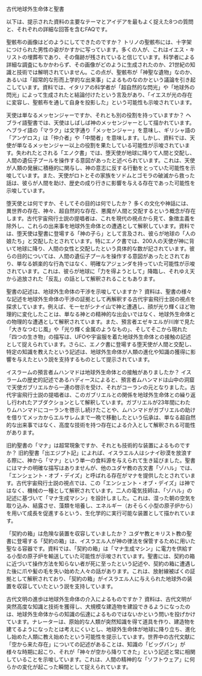 古代地球外生命体と聖書

以下は、提示された資料の主要なテーマとアイデアを最もよく捉えた8つの質問と、それぞれの詳細な回答を含むFAQです。

聖骸布の画像はどのようにしてできたのですか？
トリノの聖骸布には、十字架につけられた男性の姿がかすかに写っています。多くの人が、これはイエス・キリストの埋葬布であり、その傷跡が残されていると信じています。科学者による詳細な調査にもかかわらず、その画像がどのように生成されたのか、21世紀の知識と技術では解明されていません。この点が、聖骸布が「神聖な遺物」なのか、あるいは「超常的な形而上学的な出来事」によるものなのかという議論を引き起こしています。資料では、イタリアの科学者が「超自然的な閃光」や「地球外の閃光」によって生成されたと結論付けたという言及があり、「イエスが光の存在に変容し、聖骸布を通して自身を投影した」という可能性も示唆されています。

天使は単なるメッセンジャーですか、それとも別の役割を持っていますか？
ヘブライ語聖書では、天使はしばしば神のメッセンジャーとして描かれています。ヘブライ語の「マラク」は文字通り「メッセンジャー」を意味し、ギリシャ語の「アンゲロス」は「仲介者」や「中間者」を意味します。しかし、資料では、天使が単なるメッセンジャー以上の役割を果たしている可能性が示唆されています。失われたとされる「エノク書」では、堕天使が地球に降りて人間と交配し、人間の遺伝子プールを操作する意図があったと述べられています。これは、天使が人類の発展に積極的に関与し、神の意志に反する行動をとっていた可能性を示唆しています。また、天使がロトとその家族をソドムとゴモラの破滅から救った話は、彼らが人間を助け、歴史の成り行きに影響を与える存在であった可能性を示唆しています。

堕天使とは何ですか、そしてその目的は何でしたか？
多くの文化や神話には、異世界の存在、神々、超自然的な存在、悪魔が人間と交配するという概念が存在します。古代宇宙飛行士説の提唱者は、これを現代の視点から見て、象徴主義を除外し、これらの出来事を地球外生命体との遭遇として解釈しています。資料では、堕天使は聖書に登場する「神の子ら」として言及され、彼らが地球の「人の娘たち」と交配したとされています。特にエノク書では、200人の天使が神に背いて地球に降り、人間の女性と交配したという具体的な数が記されています。彼らの目的については、人間の遺伝子プールを操作する意図があったとされており、単なる娯楽的な行為ではなく、明確なアジェンダを持っていた可能性が示唆されています。これは、彼らが地球に「力を得ようとして」降臨し、それゆえ天から追放された「反乱」の話として解釈されることもあります。

聖書の記述は、地球外生命体の干渉を示唆していますか？
資料は、聖書の様々な記述を地球外生命体の干渉の証拠として再解釈する古代宇宙飛行士説の視点を探求しています。例えば、モーセがシナイ山で神と遭遇し、顔が光り輝くほど物理的に変化したことは、単なる神との精神的な出会いではなく、地球外生命体との物理的な遭遇として解釈されています。また、預言者エゼキエルが川岸で見た「大きなつむじ風」や「光り輝く金属のようなもの」、そしてそこから現れた「四つの生き物」の描写は、UFOや宇宙服を着た地球外生命体との接触の記述として捉えられています。さらに、エノク書に登場する堕天使が人間と交配し、特定の知識を教えたという記述は、地球外生命体が人類の進化や知識の獲得に影響を与えたという説を支持するものとして提示されています。

イスラームの預言者ムハンマドは地球外生命体との接触がありましたか？
イスラームの歴史的記述であるハディースによると、預言者ムハンマドは山中の洞窟で天使ガブリエルから一連の啓示を受け、それがコーランの元となりました。古代宇宙飛行士説の提唱者は、このガブリエルとの関係を地球外生命体との繰り返し行われたアブダクションとして解釈しています。ガブリエルが23年間にわたりムハンマドにコーランを啓示し続けたことや、ムハンマドがガブリエルの助けを借りてメッカからエルサレムまで一晩で移動したという伝承は、単なる超自然的な出来事ではなく、高度な技術を持つ存在による介入として解釈される可能性があります。

旧約聖書の「マナ」は超常現象ですか、それとも技術的な装置によるものですか？
旧約聖書「出エジプト記」によれば、イスラエル人はシナイ砂漠を放浪する際に、神から「マナ」という単一の食料源を与えられて生き延びました。聖書にはマナの明確な描写はありませんが、他のユダヤ教の古文書「ゾハル」では、「エンシェント・オブ・デイズ」と呼ばれる存在がマナを提供したとされています。古代宇宙飛行士説の視点では、この「エンシェント・オブ・デイズ」は神ではなく、機械の一種として解釈されています。二人の電気技師は、「ゾハル」の記述に基づいて「マナ生成マシン」を設計しました。これは、湿った朝の空気を取り込み、結露させ、藻類を培養し、エネルギー（おそらく小型の原子炉から）を用いて成長を促進するという、生化学的に実行可能な装置として描かれています。

「契約の箱」は危険な装置を収容していましたか？
ユダヤ教とキリスト教の聖書に登場する「契約の箱」は、イスラエル人が神の律法を保管するために用いた聖なる容器です。資料では、「契約の箱」は「マナ生成マシン」に電力を供給する小型の原子炉を輸送していた可能性が示唆されています。聖書には、契約の箱に近づいて操作方法を知らない者が死に至ったという記述や、契約の箱に遭遇した後に爪や髪の毛を失い始めた人々の話があります。これは、放射線被ばくの証拠として解釈されており、「契約の箱」がイスラエル人に与えられた地球外の装置を収容していたという説を支持しています。

古代文明の進歩は地球外生命体の介入によるものですか？
資料は、古代文明が突然高度な知識と技術を獲得し、大規模な建造物を建設できるようになったのは、地球外生命体からの知識の伝達によるものではないかという問いを投げかけています。ナレーターは、原始的な人類が突然知識を得て道具を作り、建造物を建てるようになったとは考えにくいとし、地球外生命体が地球に降り立ち、進化し始めた人類に教え始めたという可能性を提示しています。世界中の古代文献に「空から来た存在」についての記述があることは、知識の「ビッグバン」が様々な時期に起こり、それが「神々が空から降りてきた」という記述と常に相関していることを示唆しています。これは、人間の精神的な「ソフトウェア」に何らかの変化が起こった瞬間として捉えられています。